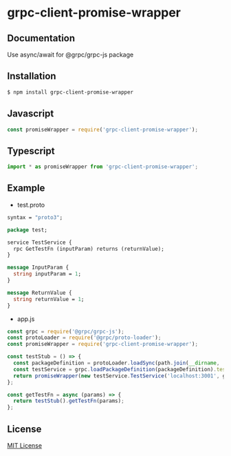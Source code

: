 # grpc-client-promise-wrapper

## Documentation
Use async/await for @grpc/grpc-js package

## Installation
```sh
$ npm install grpc-client-promise-wrapper
```
## Javascript
```js
const promiseWrapper = require('grpc-client-promise-wrapper');
```
## Typescript
```ts
import * as promiseWrapper from 'grpc-client-promise-wrapper';
```

## Example
* test.proto
```protobuf
syntax = "proto3";

package test;

service TestService {
  rpc GetTestFn (inputParam) returns (returnValue);
}

message InputParam {
  string inputParam = 1;
}

message ReturnValue {
  string returnValue = 1;
}
```
* app.js
```javascript
const grpc = require('@grpc/grpc-js');
const protoLoader = require('@grpc/proto-loader');
const promiseWrapper = require('grpc-client-promise-wrapper');

const testStub = () => {
  const packageDefinition = protoLoader.loadSync(path.join(__dirname, './test.proto'));
  const testService = grpc.loadPackageDefinition(packageDefinition).test;
  return promiseWrapper(new testService.TestService('localhost:3001', grpc.credentials.createInsecure()));
};

const getTestFn = async (params) => {
  return testStub().getTestFn(params);
};
```


## License

[MIT License](https://andreasonny.mit-license.org/2019)
